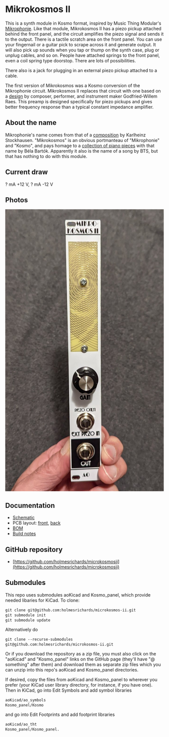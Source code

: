 # Mikrokosmos II

This is a synth module in Kosmo format, inspired by Music Thing Modular's [Mikrophonie](https://www.musicthing.co.uk/Mikrophonie/). Like that module, Mikrokosmos II has a piezo pickup attached behind the front panel, and the circuit amplifies the piezo signal and sends it to the output. There is a tactile scratch area on the front panel. You can use your fingernail or a guitar pick to scrape across it and generate output. It will also pick up sounds when you tap or thump on the synth case, plug or unplug cables, and so on. People have attached springs to the front panel, even a coil spring type doorstop. There are lots of possibilities.

There also is a jack for plugging in an external piezo pickup attached to a cable.

The first version of Mikrokosmos was a Kosmo conversion of the Mikrophonie circuit. Mikrokosmos II replaces that circuit with one based on a [design](https://www.logosfoundation.org/g_texts/Orfeus/preamps/piezo_disks.html) by composer, performer, and instrument maker Godfried-Willem Raes. This preamp is designed specifically for piezo pickups and gives better frequency response than a typical constant impedance amplifier.

## About the name

Mikrophonie's name comes from that of a [composition](https://en.wikipedia.org/wiki/Mikrophonie_(Stockhausen)) by Karlheinz Stockhausen. "Mikrokosmos" is an obvious portmanteau of "Mikrophonie" and "Kosmo", and pays homage to a [collection of piano pieces](https://en.wikipedia.org/wiki/Mikrokosmos_(Bart%C3%B3k)) with that name by Béla Bartók. Apparently it also is the name of a song by BTS, but that has nothing to do with this module.

## Current draw
? mA +12 V, ? mA -12 V

## Photos

![mikrokosmos](Images/mikrokosmos.jpg)

## Documentation

* [Schematic](Docs/mikrokosmos-ii.pdf)
* PCB layout: [front](Docs/mikrokosmos-ii_layout_front.pdf), [back](Docs/mikrokosmos-ii_layout_back.pdf)
* [BOM](Docs/mikrokosmos-ii_bom.md)
* [Build notes](Docs/build.md)

## GitHub repository

* [https://github.com/holmesrichards/microkosmosii](https://github.com/holmesrichards/microkosmosii)

## Submodules

This repo uses submodules aoKicad and Kosmo_panel, which provide needed libaries for KiCad. To clone:

```
git clone git@github.com:holmesrichards/microkosmos-ii.git
git submodule init
git submodule update
```


Alternatively do

```
git clone --recurse-submodules git@github.com:holmesrichards/microkosmos-ii.git
```

Or if you download the repository as a zip file, you must also click on the "aoKicad" and "Kosmo\_panel" links on the GitHub page (they'll have "@ something" after them) and download them as separate zip files which you can unzip into this repo's aoKicad and Kosmo\_panel directories.

If desired, copy the files from aoKicad and Kosmo\_panel to wherever you prefer (your KiCad user library directory, for instance, if you have one). Then in KiCad, go into Edit Symbols and add symbol libraries 

```
aoKicad/ao_symbols
Kosmo_panel/Kosmo
```
and go into Edit Footprints and add footprint libraries 
```
aoKicad/ao_tht
Kosmo_panel/Kosmo_panel.
```
